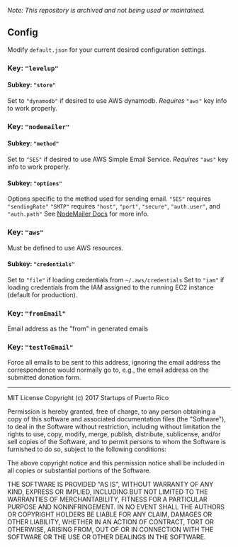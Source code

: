 _Note: This repository is archived and not being used or maintained._

## Config
Modify `default.json` for your current desired configuration settings.

### Key: `"levelup"`
#### Subkey: `"store"`
Set to `"dynamodb"` if desired to use AWS dynamodb. *Requires* `"aws"` key info to work properly.


### Key: `"nodemailer"`
#### Subkey: `"method"`
Set to `"SES"` if desired to use AWS Simple Email Service. *Requires* `"aws"` key info to work properly.

#### Subkey: `"options"`
Options specific to the method used for sending email.
`"SES"` requires `"sendingRate"`
`"SMTP"` requires `"host"`, `"port"`, `"secure"`, `"auth.user"`, and `"auth.path"`
See [NodeMailer Docs](https://nodemailer.com/) for more info.


### Key: `"aws"`
Must be defined to use AWS resources.
#### Subkey: `"credentials"`
Set to `"file"` if loading credentials from `~/.aws/credentials`
Set to `"iam"` if loading credentials from the IAM assigned to the running EC2 instance (default for production).


### Key: `"fromEmail"`
Email address as the "from" in generated emails


### Key: `"testToEmail"`
Force all emails to be sent to this address, ignoring the email address the correspondence would normally go to, e.g., the email address on the submitted donation form.

---
MIT License
Copyright (c) 2017 Startups of Puerto Rico

Permission is hereby granted, free of charge, to any person obtaining a copy of this software and associated documentation files (the "Software"), to deal in the Software without restriction, including without limitation the rights to use, copy, modify, merge, publish, distribute, sublicense, and/or sell copies of the Software, and to permit persons to whom the Software is furnished to do so, subject to the following conditions:

The above copyright notice and this permission notice shall be included in all copies or substantial portions of the Software.

THE SOFTWARE IS PROVIDED "AS IS", WITHOUT WARRANTY OF ANY KIND, EXPRESS OR IMPLIED, INCLUDING BUT NOT LIMITED TO THE WARRANTIES OF MERCHANTABILITY, FITNESS FOR A PARTICULAR PURPOSE AND NONINFRINGEMENT. IN NO EVENT SHALL THE AUTHORS OR COPYRIGHT HOLDERS BE LIABLE FOR ANY CLAIM, DAMAGES OR OTHER LIABILITY, WHETHER IN AN ACTION OF CONTRACT, TORT OR OTHERWISE, ARISING FROM, OUT OF OR IN CONNECTION WITH THE SOFTWARE OR THE USE OR OTHER DEALINGS IN THE SOFTWARE.

